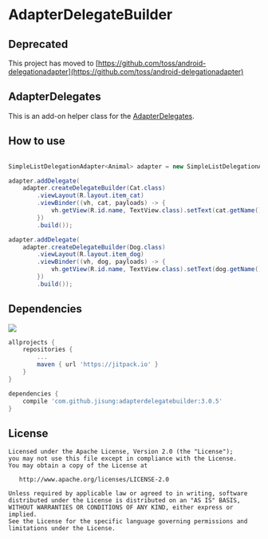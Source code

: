 # AdapterDelegateBuilder

## Deprecated
This project has moved to [https://github.com/toss/android-delegationadapter](https://github.com/toss/android-delegationadapter)

## AdapterDelegates
This is an add-on helper class for the [AdapterDelegates](https://github.com/sockeqwe/AdapterDelegates).

## How to use
```java

SimpleListDelegationAdapter<Animal> adapter = new SimpleListDelegationAdapter<>();

adapter.addDelegate(
    adapter.createDelegateBuilder(Cat.class)
        .viewLayout(R.layout.item_cat)
        .viewBinder((vh, cat, payloads) -> {
            vh.getView(R.id.name, TextView.class).setText(cat.getName());
        })
        .build());

adapter.addDelegate(
    adapter.createDelegateBuilder(Dog.class)
        .viewLayout(R.layout.item_dog)
        .viewBinder((vh, dog, payloads) -> {
            vh.getView(R.id.name, TextView.class).setText(dog.getName());
        })
        .build());
```

## Dependencies

[![](https://jitpack.io/v/jisung/adapterdelegatebuilder.svg)](https://jitpack.io/#jisung/adapterdelegatebuilder)

```groovy
allprojects {
    repositories {
        ...
        maven { url 'https://jitpack.io' }
    }
}
```

```groovy
dependencies {
    compile 'com.github.jisung:adapterdelegatebuilder:3.0.5'
}
```

## License

```
Licensed under the Apache License, Version 2.0 (the "License");
you may not use this file except in compliance with the License.
You may obtain a copy of the License at

   http://www.apache.org/licenses/LICENSE-2.0

Unless required by applicable law or agreed to in writing, software
distributed under the License is distributed on an "AS IS" BASIS,
WITHOUT WARRANTIES OR CONDITIONS OF ANY KIND, either express or implied.
See the License for the specific language governing permissions and
limitations under the License.
```
